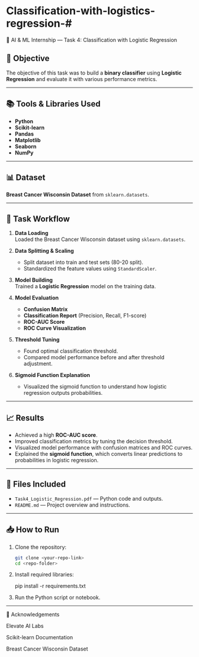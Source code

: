 # Classification-with-logistics-regression-# 
📝 AI & ML Internship — Task 4: Classification with Logistic Regression

## 📌 Objective
The objective of this task was to build a **binary classifier** using **Logistic Regression** and evaluate it with various performance metrics.

---

## 📚 Tools & Libraries Used
- **Python**
- **Scikit-learn**
- **Pandas**
- **Matplotlib**
- **Seaborn**
- **NumPy**

---

## 📊 Dataset
**Breast Cancer Wisconsin Dataset** from `sklearn.datasets`.

---

## 📌 Task Workflow

1. **Data Loading**  
   Loaded the Breast Cancer Wisconsin dataset using `sklearn.datasets`.

2. **Data Splitting & Scaling**  
   - Split dataset into train and test sets (80-20 split).
   - Standardized the feature values using `StandardScaler`.

3. **Model Building**  
   Trained a **Logistic Regression** model on the training data.

4. **Model Evaluation**
   - **Confusion Matrix**
   - **Classification Report** (Precision, Recall, F1-score)
   - **ROC-AUC Score**
   - **ROC Curve Visualization**

5. **Threshold Tuning**
   - Found optimal classification threshold.
   - Compared model performance before and after threshold adjustment.

6. **Sigmoid Function Explanation**
   - Visualized the sigmoid function to understand how logistic regression outputs probabilities.

---

## 📈 Results

- Achieved a high **ROC-AUC score**.
- Improved classification metrics by tuning the decision threshold.
- Visualized model performance with confusion matrices and ROC curves.
- Explained the **sigmoid function**, which converts linear predictions to probabilities in logistic regression.

---

## 📂 Files Included

- `Task4_Logistic_Regression.pdf` — Python code and outputs.
- `README.md` — Project overview and instructions.

---

## 📥 How to Run

1. Clone the repository:
   ```bash
   git clone <your-repo-link>
   cd <repo-folder>


2. Install required libraries:

    pip install -r 
    requirements.txt


3. Run the Python script or notebook.




---

🙌 Acknowledgements

Elevate AI Labs

Scikit-learn Documentation

Breast Cancer Wisconsin Dataset
